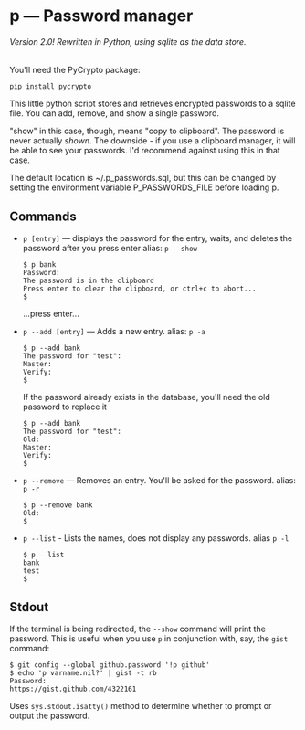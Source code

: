  p — Password manager
======================

###### Version 2.0!  Rewritten in Python, using sqlite as the data store.

You'll need the PyCrypto package:

    pip install pycrypto


This little python script stores and retrieves encrypted passwords to a sqlite file.
You can add, remove, and show a single password.

"show" in this case, though, means "copy to clipboard".  The password is never
actually *shown*.  The downside - if you use a clipboard manager, it will be
able to see your passwords.  I'd recommend against using this in that case.

The default location is ~/.p_passwords.sql, but this can be changed by setting
the environment variable P_PASSWORDS_FILE before loading p.

Commands
--------

* `p [entry]` — displays the password for the entry, waits, and deletes the password after you press enter
  alias: `p --show`

  ```shell
  $ p bank
  Password:
  The password is in the clipboard
  Press enter to clear the clipboard, or ctrl+c to abort...
  $
  ```

  ...press enter...

* `p --add [entry]` — Adds a new entry.
  alias: `p -a`

  ```shell
  $ p --add bank
  The password for "test":
  Master:
  Verify:
  $
  ```

  If the password already exists in the database, you'll need the old password to replace it

  ```shell
  $ p --add bank
  The password for "test":
  Old:
  Master:
  Verify:
  $
  ```

* `p --remove` — Removes an entry.  You'll be asked for the password.
  alias: `p -r`

  ```shell
  $ p --remove bank
  Old:
  $
  ```

* `p --list` - Lists the names, does not display any passwords.
  alias `p -l`

  ```shell
  $ p --list
  bank
  test
  $
  ```

Stdout
------

If the terminal is being redirected, the `--show` command will print the
password.  This is useful when you use `p` in conjunction with, say, the `gist`
command:

    $ git config --global github.password '!p github'
    $ echo 'p varname.nil?' | gist -t rb
    Password:
    https://gist.github.com/4322161

Uses `sys.stdout.isatty()` method to determine whether to prompt or output the
password.
